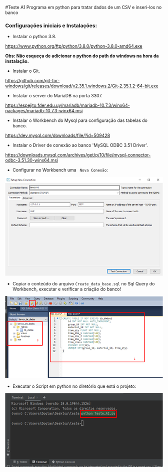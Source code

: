#Teste A1
Programa em python para tratar dados de um CSV e inseri-los no banco

### Configurações iniciais e Instalações:

* Instalar o python 3.8.

https://www.python.org/ftp/python/3.8.0/python-3.8.0-amd64.exe

**Obs: Não esqueça de adicionar o python do path do windows na hora da instalação.**

* Instalar o Git.

https://github.com/git-for-windows/git/releases/download/v2.35.1.windows.2/Git-2.35.1.2-64-bit.exe

* Instalar o server do MariaDB na porta 3307.

https://espejito.fder.edu.uy/mariadb/mariadb-10.7.3/winx64-packages/mariadb-10.7.3-winx64.msi

* Instalar o Workbench do Mysql para configuração das tabelas do banco.

https://dev.mysql.com/downloads/file/?id=509428

* Instalar o Driver de conexão ao banco 'MySQL ODBC 3.51 Driver'.

https://downloads.mysql.com/archives/get/p/10/file/mysql-connector-odbc-3.51.30-winx64.msi

* Configurar no Workbench uma ``` Nova Conexão```:

![Screenshot](img_conexao_banco.png)

* Copiar o conteúdo do arquivo ```Create_data_base.sql``` no Sql Query do Workbench, executar e verificar a criação do banco!

![Screenshot](img_criacao_banco.png)

* Executar o Script em python no diretório que está o projeto:

![Screenshot](img_executando_script.png)
